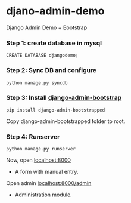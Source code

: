 djano-admin-demo
================

Django Admin Demo + Bootstrap

### Step 1: create database in mysql
```
CREATE DATABASE djangodemo;
```

### Step 2: Sync DB and configure
```
python manage.py syncdb
```

### Step 3: Install [django-admin-bootstrap](https://github.com/django-admin-bootstrapped/django-admin-bootstrapped)
```
pip install django-admin-bootstrapped
```
Copy django-admin-bootstrapped folder to root.

### Step 4: Runserver
```
python manage.py runserver
```

Now, open [localhost:8000](http://localhost:8000/)
- A form with manual entry.

Open admin [localhost:8000/admin](http://localhost:8000/admin)
- Administration module.
